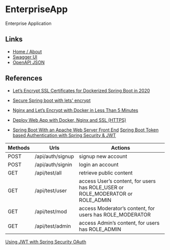 # EnterpriseApp
Enterprise Application

## Links
- [Home / About](http://localhost:8080/home/about)
- [Swagger UI](http://localhost:8080/swagger-ui.html)
- [OpenAPI JSON](http://localhost:8080/v3/api-docs)
  
## References
- [Let’s Encrypt SSL Certificates for Dockerized Spring Boot in 2020](https://knasmueller.net/lets-encrypt-ssl-certificates-for-dockerized-spring-boot-in-2020)
- [Secure Spring boot with lets' encrypt](https://wstutorial.com/rest/spring-boot-with-lets-encrypt.html)
- [Nginx and Let’s Encrypt with Docker in Less Than 5 Minutes](https://pentacent.medium.com/nginx-and-lets-encrypt-with-docker-in-less-than-5-minutes-b4b8a60d3a71)
- [Deploy Web App with Docker, Nginx and SSL (HTTPS)](https://www.youtube.com/watch?v=zJPlyjfV4C0)

- [Spring Boot With an Apache Web Server Front End](https://careydevelopment.us/2017/06/19/run-spring-boot-apache-web-server-front-end/)
[Spring Boot Token based Authentication with Spring Security & JWT](https://www.bezkoder.com/spring-boot-jwt-authentication/)

|Methods | Urls | Actions |
|--------|------|---------|
| POST | /api/auth/signup | signup new account |
| POST | /api/auth/signin | login an account |
| GET | /api/test/all | retrieve public content |
| GET | /api/test/user | access User’s content, for users has ROLE_USER or ROLE_MODERATOR or ROLE_ADMIN |
| GET | /api/test/mod | access Moderator’s content, for users has ROLE_MODERATOR |
| GET | /api/test/admin | access Admin’s content, for users has ROLE_ADMIN |



[Using JWT with Spring Security OAuth](https://www.baeldung.com/spring-security-oauth-jwt)